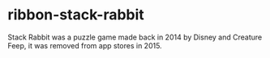 # ribbon-stack-rabbit
Stack Rabbit was a puzzle game made back in 2014 by Disney and Creature Feep, it was removed from app stores in 2015.
